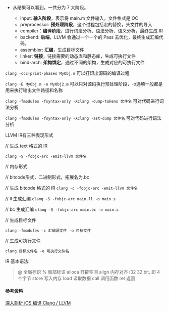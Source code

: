 - 从结果可以看到，一共分为 7 大阶段。

  - input: **输入阶段**，表示将 main.m 文件输入，文件格式是 OC
  - preprocessor: **预处理阶段**，这个过程包括宏的替换，头文件的导入
  - compiler：**编译阶段**，进行词法分析、语法分析、语义分析，最终生成 IR
  - backend: **后端**，LLVM 会通过一个一个的 Pass 去优化，最终生成汇编代码。
  - assembler: **汇编**，生成目标文件
  - linker: **链接**，链接需要的动态库和静态库，生成可执行文件
  - bind-arch: **架构绑定**，通过不同的架构，生成对应的可执行文件

  

 `clang -ccc-print-phases MyObj.m`  可以打印出源码的编译过程

`clang -E MyObj.m -o MyObj2.m` 可以只对源码执行预处理阶段，-o选项一般都是用来执行输出文件路径和名称

`clang -fmodules -fsyntax-only -Xclang -dump-tokens 文件名` 可对代码进行词法分析

`clang -fmodules -fsyntax-only -Xclang -ast-dump 文件名` 可对代码进行语法分析



LLVM IR有三种表现形式

// 生成 text 格式的 IR 

`clang -S -fobjc-arc -emit-llvm 文件名`

// 内存形式

// bitcode形式，二进制形式，拓展名为.bc

// 生成 bitcode 格式的 IR
`clang -c -fobjc-arc -emit-llvm 文件名`



// ll 生成汇编
`clang -S -fobjc-arc main.ll -o main.s`

// bc 生成汇编
`clang -S -fobjc-arc main.bc -o main.s`



// 生成目标文件

`clang -fmodules -c 汇编源文件 -o 目标文件`

// 生成可执行文件

`clang 目标文件名 -o 可执行文件名`



IR 基本语法:

> @ 全局标识 % 局部标识 alloca 开辟空间 align 内存对齐 i32 32 bit, 即 4 个字节 store 写入内存 load 读取数据 call 调用函数 ret 返回



#### 参考资料

[深入剖析 iOS 编译 Clang / LLVM](https://ming1016.github.io/2017/03/01/deeply-analyse-llvm/)

